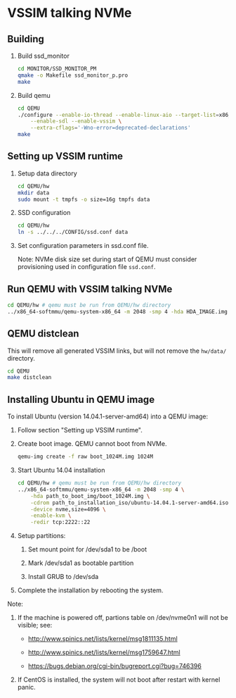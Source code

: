 VSSIM talking NVMe
==================

Building
--------

1. Build ssd_monitor

    ```sh
    cd MONITOR/SSD_MONITOR_PM
    qmake -o Makefile ssd_monitor_p.pro
    make
    ```

2. Build qemu

    ```sh
    cd QEMU
    ./configure --enable-io-thread --enable-linux-aio --target-list=x86_64-softmmu \
        --enable-sdl --enable-vssim \
        --extra-cflags='-Wno-error=deprecated-declarations'
    make
    ```

Setting up VSSIM runtime
------------------------

1. Setup data directory

    ```sh
    cd QEMU/hw
    mkdir data
    sudo mount -t tmpfs -o size=16g tmpfs data 
    ```

2. SSD configuration

    ```sh
    cd QEMU/hw
    ln -s ../../../CONFIG/ssd.conf data
    ```

3. Set configuration parameters in ssd.conf file.

   Note: NVMe disk size set during start of QEMU must consider provisioning used in configuration file `ssd.conf`.

Run QEMU with VSSIM talking NVMe
--------------------------------

```sh
cd QEMU/hw # qemu must be run from QEMU/hw directory
../x86_64-softmmu/qemu-system-x86_64 -m 2048 -smp 4 -hda HDA_IMAGE.img -device nvme -enable-kvm -redir tcp:2222::22
```

QEMU distclean
--------------

This will remove all generated VSSIM links, but will not remove the `hw/data/` directory.

```sh
cd QEMU
make distclean
```

Installing Ubuntu in QEMU image
-------------------------------

To install Ubuntu (version 14.04.1-server-amd64) into a QEMU image:

1. Follow section "Setting up VSSIM runtime".

2. Create boot image. QEMU cannot boot from NVMe.

    ```sh
    qemu-img create -f raw boot_1024M.img 1024M
    ```

3. Start Ubuntu 14.04 installation

    ```sh
    cd QEMU/hw # qemu must be run from QEMU/hw directory
    ../x86_64-softmmu/qemu-system-x86_64 -m 2048 -smp 4 \
        -hda path_to_boot_img/boot_1024M.img \
        -cdrom path_to_installation_iso/ubuntu-14.04.1-server-amd64.iso \
        -device nvme,size=4096 \
        -enable-kvm \
        -redir tcp:2222::22
    ````

4. Setup partitions:

    1. Set mount point for /dev/sda1 to be /boot

    2. Mark /dev/sda1 as bootable partition

    3. Install GRUB to /dev/sda


5. Complete the installation by rebooting the system.

Note:

1. If the machine is powered off, partions table on /dev/nvme0n1 will not be visible; see:

    * http://www.spinics.net/lists/kernel/msg1811135.html

    * http://www.spinics.net/lists/kernel/msg1759647.html

    * https://bugs.debian.org/cgi-bin/bugreport.cgi?bug=746396

2. If CentOS is installed, the system will not boot after restart with kernel panic.

